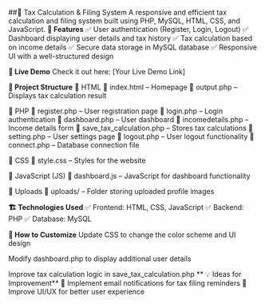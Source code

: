##🧾 Tax Calculation & Filing System
A responsive and efficient tax calculation and filing system built using PHP, MySQL, HTML, CSS, and JavaScript.
**🌟 Features**
✅ User authentication (Register, Login, Logout)
✅ Dashboard displaying user details and tax history
✅ Tax calculation based on income details
✅ Secure data storage in MySQL database
✅ Responsive UI with a well-structured design

**🚀 Live Demo**
Check it out here: [Your Live Demo Link]

**📂 Project Structure**
📌 HTML
📄 index.html – Homepage
📄 output.php – Displays tax calculation result

📌 PHP
📄 register.php – User registration page
📄 login.php – Login authentication
📄 dashboard.php – User dashboard
📄 incomedetails.php – Income details form
📄 save_tax_calculation.php – Stores tax calculations
📄 setting.php – User settings page
📄 logout.php – User logout functionality
📄 connect.php – Database connection file

📌 CSS
📄 style.css – Styles for the website

📌 JavaScript (JS)
📄 dashboard.js – JavaScript for dashboard functionality

📌 Uploads
📂 uploads/ – Folder storing uploaded profile images

**🏗 Technologies Used**
✅ Frontend: HTML, CSS, JavaScript
✅ Backend: PHP
✅ Database: MySQL

**🎨 How to Customize**
Update CSS to change the color scheme and UI design

Modify dashboard.php to display additional user details

Improve tax calculation logic in save_tax_calculation.php
**
💡 Ideas for Improvement**
🔹 Implement email notifications for tax filing reminders
🔹 Improve UI/UX for better user experience
